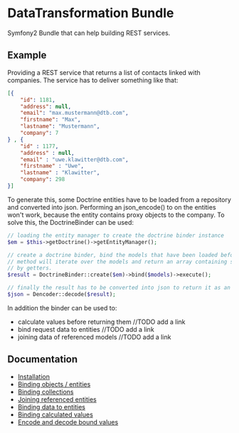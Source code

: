 DataTransformation Bundle
=========================

Symfony2 Bundle that can help building REST services.

Example
-------

Providing a REST service that returns a list of contacts linked with companies. The service has to deliver
something like that:

```json
[{
    "id": 1181,
    "address": null,
    "email": "max.mustermann@dtb.com",
    "firstname": "Max",
    "lastname": "Mustermann",
    "company": 7
} , {
    "id" : 1177,
    "address" : null,
    "email" : "uwe.klawitter@dtb.com",
    "firstname" : "Uwe",
    "lastname" : "Klawitter",
    "company": 298
}]
```

To generate this, some Doctrine entities have to be loaded from a repository and converted into json. Performing
an json_encode() to on the entities won't work, because the entity contains proxy objects to the company. To
solve this, the DoctrineBinder can be used:

```php
// loading the entity manager to create the doctrine binder instance
$em = $this->getDoctrine()->getEntityManager();

// create a doctrine binder, bind the models that have been loaded before and execute the binder. The execute
// method will iterate over the models and return an array containing stdClass objects with all values defined
// by getters.
$result = DoctrineBinder::create($em)->bind($models)->execute();

// finally the result has to be converted into json to return it as an response
$json = Dencoder::decode($result);
```

In addition the binder can be used to:
- calculate values before returning them //TODO add a link
- bind request data to entities //TODO add a link
- joining data of referenced models //TODO add a link

Documentation
-------------

- [Installation](DataTransformationBundle/tree/master/Resources/doc/installation.md)
- [Binding objects / entities](DataTransformationBundle/tree/master/Resources/doc/binding_objects.md)
- [Binding collections](DataTransformationBundle/tree/master/Resources/doc/binding_collections.md)
- [Joining referenced entities](DataTransformationBundle/tree/master/Resources/doc/joining.md)
- [Binding data to entities](DataTransformationBundle/tree/master/Resources/doc/binding_to_objects.md)
- [Binding calculated values](DataTransformationBundle/tree/master/Resources/doc/calculation.md)
- [Encode and decode bound values](DataTransformationBundle/tree/master/Resources/doc/dencoder.md)

